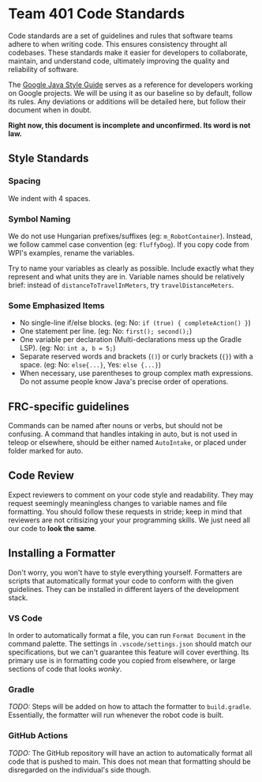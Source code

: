 
# Team 401 Code Standards

Code standards are a set of guidelines and rules that software teams adhere to when writing code. This ensures consistency throught all codebases. These standards make it easier for developers to collaborate, maintain, and understand code, ultimately improving the quality and reliability of software.

The [Google Java Style Guide](https://google.github.io/styleguide/javaguide.html) serves as a reference for developers working on Google projects. We will be using it as our baseline so by default, follow its rules. Any deviations or additions will be detailed here, but follow their document when in doubt.

**Right now, this document is incomplete and unconfirmed. Its word is not law.**

## Style Standards

### Spacing

We indent with 4 spaces.

### Symbol Naming

We do not use Hungarian prefixes/suffixes (eg: `m_RobotContainer`).  Instead, we follow cammel case convention (eg: `fluffyDog`). If you copy code from WPI's examples, rename the variables.

Try to name your variables as clearly as possible. Include exactly what they represent and what units they are in. Variable names should be relatively brief: instead of `distanceToTravelInMeters`, try `travelDistanceMeters`.

### Some Emphasized Items

* No single-line if/else blocks. (eg: No: `if (true) { completeAction() }`)
* One statement per line. (eg: No: `first(); second();`)
* One variable per declaration (Multi-declarations mess up the Gradle LSP). (eg: No: `int a, b = 5;`)
* Separate reserved words and brackets (`()`) or curly brackets (`{}`) with a space. (eg: No: `else{...}`, Yes: `else {...}`)
* When necessary, use parentheses to group complex math expressions. Do not assume people know Java's precise order of operations.

## FRC-specific guidelines

Commands can be named after nouns or verbs, but should not be confusing. A command that handles intaking in auto, but is not used in teleop or elsewhere, should be either named `AutoIntake`, or placed under folder marked for auto.

## Code Review

Expect reviewers to comment on your code style and readability. They may request seemingly meaningless changes to variable names and file formatting. You should follow these requests in stride; keep in mind that reviewers are not critisizing your your programming skills. We just need all our code to **look the same**.

## Installing a Formatter

Don't worry, you won't have to style everything yourself. Formatters are scripts that automatically format your code to conform with the given guidelines. They can be installed in different layers of the development stack.

### VS Code

In order to automatically format a file, you can run `Format Document` in the command palette. The settings in `.vscode/settings.json` should match our specifications, but we can't guarantee this feature will cover everthing. Its primary use is in formatting code you copied from elsewhere, or large sections of code that looks *wonky*.

### Gradle

*TODO:* Steps will be added on how to attach the formatter to `build.gradle`. Essentially, the formatter will run whenever the robot code is built.

### GitHub Actions

*TODO:* The GitHub repository will have an action to automatically format all code that is pushed to main. This does not mean that formatting should be disregarded on the individual's side though.

